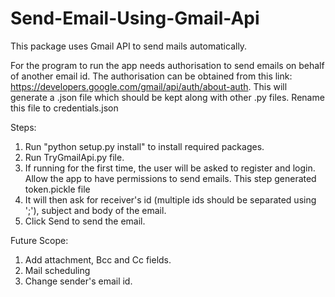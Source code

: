 # Send-Email-Using-Gmail-Api
This package uses Gmail API to send mails automatically.

For the program to run the app needs authorisation to send emails on behalf of another email id. The authorisation can be obtained from this link: https://developers.google.com/gmail/api/auth/about-auth. This will generate a .json file which should be kept along with other .py files. Rename this file to credentials.json

Steps:
 1. Run "python setup.py install" to install required packages.
 2. Run TryGmailApi.py file.
 3. If running for the first time, the user will be asked to register and login. Allow the app to have permissions to send emails. This step generated token.pickle file
 4. It will then ask for receiver's id (multiple ids should be separated using ';'), subject and body of the email.
 5. Click Send to send the email.
 
Future Scope:
 1. Add attachment, Bcc and Cc fields.
 2. Mail scheduling
 3. Change sender's email id.

